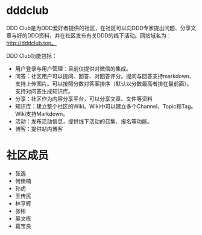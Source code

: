 ﻿# dddclub

DDD Club是为DDD爱好者提供的社区，在社区可以向DDD专家提出问题、分享文章与好的DDD资料，并在社区发布有关DDD的线下活动。网站域名为：http://dddclub.top。

DDD Club功能包括：
* 用户登录与用户管理：目前仅提供对微信的集成。
* 问答：社区用户可以提问、回答、对回答评分。提问与回答支持markdown、支持上传图片。可以按照分数对答案排序（默认以分数最高者排在最前面）。支持对问答生成知识库。
* 分享：社区作为内容分享平台，可以分享文章、文件等资料
* 知识库：建立整个社区的Wiki。Wiki中可以建立多个Channel、Topic和Tag。Wiki支持Markdown。
* 活动：发布活动信息，提供线下活动的召集、报名等功能。
* 博客：提供站内博客

# 社区成员

* 张逸
* 何佳楠
* 孙虎
* 王传民
* 林亨辉
* 张彬
* 吴文栋
* 葛宝良
